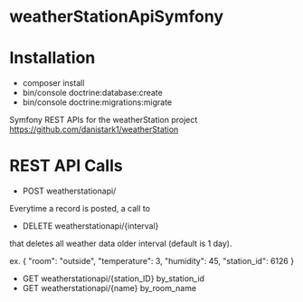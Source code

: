 # weatherStationApiSymfony

# Installation

- composer install
- bin/console doctrine:database:create
- bin/console doctrine:migrations:migrate

Symfony REST APIs for the weatherStation project https://github.com/danistark1/weatherStation


# REST API Calls

- POST weatherstationapi/

Everytime a record is posted, a call to 

- DELETE weatherstationapi/{interval}

that deletes all weather data older interval (default is 1 day).

ex.
{
    "room": "outside",
    "temperature": 3,
    "humidity": 45,
    "station_id": 6126
}

- GET weatherstationapi/{station_ID} by_station_id
- GET weatherstationapi/{name} by_room_name


